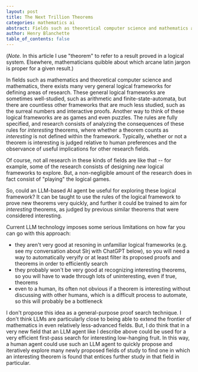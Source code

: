 ```yaml
---
layout: post
title: The Next Trillion Theorems
categories: mathematics ai
abstract: Fields such as theoretical computer science and mathematics are game-like and full of low-hanging fruit of unclear value. Could recently-developed AI technology harvest a bounty?
author: Henry Blanchette
table_of_contents: false
---
```


(_Note._ In this article I use "theorem" to refer to a result proved in a logical system. Elsewhere, mathematicians quibble about which arcane latin jargon is proper for a given result.)

In fields such as mathematics and theoretical computer science and mathematics, there exists many very general logical frameworks for defining areas of research. These general logical frameworks are sometimes well-studied, such as arithmetic and finite-state-automata, but there are countless other frameworks that are much less studied, such as the surreal numbers and interactive proofs. Another way to think of these logical frameworks are as games and even puzzles. The rules are fully specified, and research consists of analyzing the consequences of these rules for _interesting_ theorems, where whether a theorem counts as _interesting_ is not defined within the framework. Typically, whether or not a theorem is interesting is judged relative to human preferences and the observance of useful implications for other research fields.

Of course, not all research in these kinds of fields are like that -- for example, some of the research consists of designing _new_ logical frameworks to explore. But, a non-negligible amount of the research does in fact consist of "playing" the logical games. 

So, could an LLM-based AI agent be useful for exploring these logical framework? It can be taught to use the rules of the logical framework to prove new theorems very quickly, and further it could be trained to aim for _interesting_ theorems, as judged by previous similar theorems that were considered interesting.

Current LLM technology imposes some serious limitations on how far you can go with this approach:
- they aren't very good at resoning in unfamiliar logical frameworks (e.g. see my conversation about Slrj with ChatGPT below), so you will need a way to automatically veryify or at least filter its proposed proofs and theorems in order to efficiently search
- they probably won't be very good at recognizing interesting theorems, so you will have to wade through lots of uninteresting, even if true, theorems
- even to a human, its often not obvious if a theorem is interesting without discussing with other humans, which is a difficult process to automate, so this will probably be a bottleneck

<script src="https://gist.github.com/rybla/9b0fba1f4119d4a026abb8ff69bfe121.js"></script>

I don't propose this idea as a general-purpose proof search technique. I don't think LLMs are particularly close to being able to extend the frontier of mathematics in even relatively less-advanced fields. But, I do think that in a very new field that an LLM agent like I describe above could be used for a very efficient first-pass search for interesting low-hanging fruit. In this way, a human agent could use such an LLM agent to quickly propose and iteratively explore many newly proposed fields of study to find one in which an interesting theorem is found that entices further study in that field in particular.
